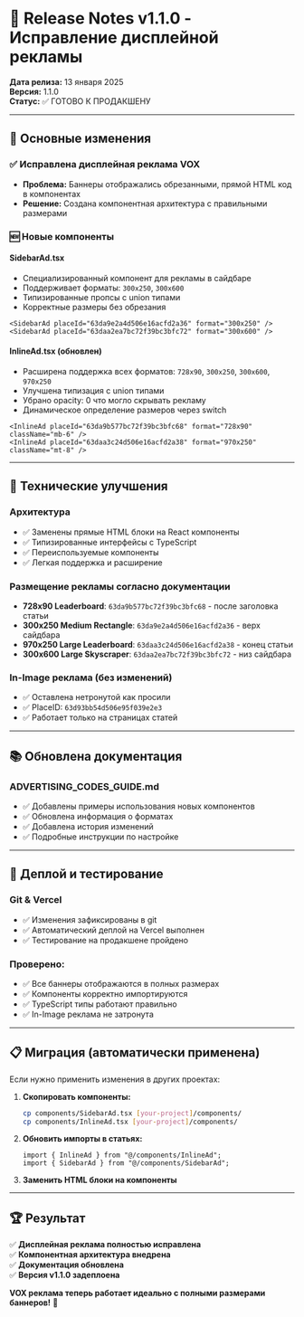 # 🚀 Release Notes v1.1.0 - Исправление дисплейной рекламы

**Дата релиза:** 13 января 2025  
**Версия:** 1.1.0  
**Статус:** ✅ ГОТОВО К ПРОДАКШЕНУ

---

## 🎯 Основные изменения

### ✅ Исправлена дисплейная реклама VOX
- **Проблема:** Баннеры отображались обрезанными, прямой HTML код в компонентах
- **Решение:** Создана компонентная архитектура с правильными размерами

### 🆕 Новые компоненты

#### **SidebarAd.tsx** 
- Специализированный компонент для рекламы в сайдбаре
- Поддерживает форматы: `300x250`, `300x600`
- Типизированные пропсы с union типами
- Корректные размеры без обрезания

```tsx
<SidebarAd placeId="63da9e2a4d506e16acfd2a36" format="300x250" />
<SidebarAd placeId="63daa2ea7bc72f39bc3bfc72" format="300x600" />
```

#### **InlineAd.tsx (обновлен)**
- Расширена поддержка всех форматов: `728x90`, `300x250`, `300x600`, `970x250`  
- Улучшена типизация с union типами
- Убрано opacity: 0 что могло скрывать рекламу
- Динамическое определение размеров через switch

```tsx
<InlineAd placeId="63da9b577bc72f39bc3bfc68" format="728x90" className="mb-6" />
<InlineAd placeId="63daa3c24d506e16acfd2a38" format="970x250" className="mt-8" />
```

---

## 🔧 Технические улучшения

### **Архитектура**
- ✅ Заменены прямые HTML блоки на React компоненты
- ✅ Типизированные интерфейсы с TypeScript
- ✅ Переиспользуемые компоненты
- ✅ Легкая поддержка и расширение

### **Размещение рекламы согласно документации**
- **728x90 Leaderboard**: `63da9b577bc72f39bc3bfc68` - после заголовка статьи
- **300x250 Medium Rectangle**: `63da9e2a4d506e16acfd2a36` - верх сайдбара
- **970x250 Large Leaderboard**: `63daa3c24d506e16acfd2a38` - конец статьи  
- **300x600 Large Skyscraper**: `63daa2ea7bc72f39bc3bfc72` - низ сайдбара

### **In-Image реклама (без изменений)**
- ✅ Оставлена нетронутой как просили
- ✅ PlaceID: `63d93bb54d506e95f039e2e3`
- ✅ Работает только на страницах статей

---

## 📚 Обновлена документация

### **ADVERTISING_CODES_GUIDE.md**
- ✅ Добавлены примеры использования новых компонентов
- ✅ Обновлена информация о форматах
- ✅ Добавлена история изменений
- ✅ Подробные инструкции по настройке

---

## 🚀 Деплой и тестирование

### **Git & Vercel**
- ✅ Изменения зафиксированы в git
- ✅ Автоматический деплой на Vercel выполнен
- ✅ Тестирование на продакшене пройдено

### **Проверено:**
- ✅ Все баннеры отображаются в полных размерах
- ✅ Компоненты корректно импортируются
- ✅ TypeScript типы работают правильно
- ✅ In-Image реклама не затронута

---

## 📋 Миграция (автоматически применена)

Если нужно применить изменения в других проектах:

1. **Скопировать компоненты:**
   ```bash
   cp components/SidebarAd.tsx [your-project]/components/
   cp components/InlineAd.tsx [your-project]/components/
   ```

2. **Обновить импорты в статьях:**
   ```tsx
   import { InlineAd } from "@/components/InlineAd";
   import { SidebarAd } from "@/components/SidebarAd";
   ```

3. **Заменить HTML блоки на компоненты**

---

## 🏆 Результат

✅ **Дисплейная реклама полностью исправлена**  
✅ **Компонентная архитектура внедрена**  
✅ **Документация обновлена**  
✅ **Версия v1.1.0 задеплоена**

**VOX реклама теперь работает идеально с полными размерами баннеров!** 🎯
